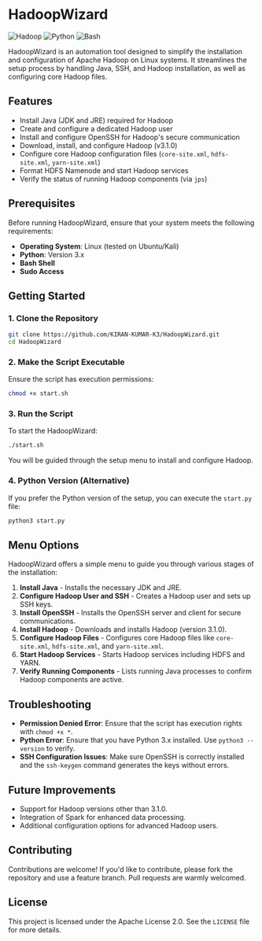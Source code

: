 # HadoopWizard

![Hadoop](https://img.shields.io/badge/Apache-Hadoop-orange) ![Python](https://img.shields.io/badge/Python-3.x-blue) ![Bash](https://img.shields.io/badge/Shell-Bash-lightgrey)

HadoopWizard is an automation tool designed to simplify the installation and configuration of Apache Hadoop on Linux systems. It streamlines the setup process by handling Java, SSH, and Hadoop installation, as well as configuring core Hadoop files.

## Features

- Install Java (JDK and JRE) required for Hadoop
- Create and configure a dedicated Hadoop user
- Install and configure OpenSSH for Hadoop's secure communication
- Download, install, and configure Hadoop (v3.1.0)
- Configure core Hadoop configuration files (`core-site.xml`, `hdfs-site.xml`, `yarn-site.xml`)
- Format HDFS Namenode and start Hadoop services
- Verify the status of running Hadoop components (via `jps`)

## Prerequisites

Before running HadoopWizard, ensure that your system meets the following requirements:

- **Operating System**: Linux (tested on Ubuntu/Kali)
- **Python**: Version 3.x
- **Bash Shell**
- **Sudo Access**

## Getting Started

### 1. Clone the Repository

```bash
git clone https://github.com/KIRAN-KUMAR-K3/HadoopWizard.git
cd HadoopWizard
```

### 2. Make the Script Executable

Ensure the script has execution permissions:

```bash
chmod +x start.sh
```

### 3. Run the Script

To start the HadoopWizard:

```bash
./start.sh
```

You will be guided through the setup menu to install and configure Hadoop.

### 4. Python Version (Alternative)

If you prefer the Python version of the setup, you can execute the `start.py` file:

```bash
python3 start.py
```

## Menu Options

HadoopWizard offers a simple menu to guide you through various stages of the installation:

1. **Install Java** - Installs the necessary JDK and JRE.
2. **Configure Hadoop User and SSH** - Creates a Hadoop user and sets up SSH keys.
3. **Install OpenSSH** - Installs the OpenSSH server and client for secure communications.
4. **Install Hadoop** - Downloads and installs Hadoop (version 3.1.0).
5. **Configure Hadoop Files** - Configures core Hadoop files like `core-site.xml`, `hdfs-site.xml`, and `yarn-site.xml`.
6. **Start Hadoop Services** - Starts Hadoop services including HDFS and YARN.
7. **Verify Running Components** - Lists running Java processes to confirm Hadoop components are active.

## Troubleshooting

- **Permission Denied Error**: Ensure that the script has execution rights with `chmod +x *`.
- **Python Error**: Ensure that you have Python 3.x installed. Use `python3 --version` to verify.
- **SSH Configuration Issues**: Make sure OpenSSH is correctly installed and the `ssh-keygen` command generates the keys without errors.

## Future Improvements

- Support for Hadoop versions other than 3.1.0.
- Integration of Spark for enhanced data processing.
- Additional configuration options for advanced Hadoop users.

## Contributing

Contributions are welcome! If you'd like to contribute, please fork the repository and use a feature branch. Pull requests are warmly welcomed.

## License

This project is licensed under the Apache License 2.0. See the `LICENSE` file for more details.
